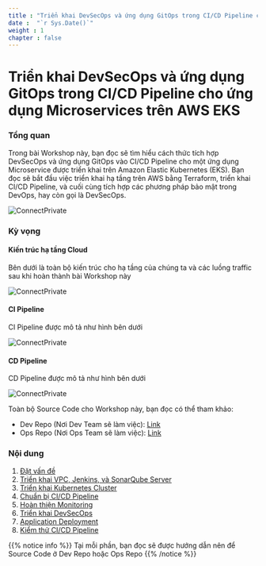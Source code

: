 ```yaml
---
title : "Triển khai DevSecOps và ứng dụng GitOps trong CI/CD Pipeline cho ứng dụng Microservices trên AWS EKS"
date :  "`r Sys.Date()`" 
weight : 1 
chapter : false
---
```

# Triển khai DevSecOps và ứng dụng GitOps trong CI/CD Pipeline cho ứng dụng Microservices trên AWS EKS


### Tổng quan

Trong bài Workshop này, bạn đọc sẽ tìm hiểu cách thức tích hợp DevSecOps và ứng dụng GitOps vào CI/CD Pipeline cho một ứng dụng Microservice được triển khai trên Amazon Elastic Kubernetes (EKS). Bạn đọc sẽ bắt đầu việc triển khai hạ tầng trên AWS bằng Terraform, triển khai CI/CD Pipeline, và cuối cùng tích hợp các phương pháp bảo mật trong DevOps, hay còn gọi là DevSecOps.

<!-- ![ConnectPrivate](/images/graph.mov)  -->
![ConnectPrivate](/FCJ2024-Workshop2/images/Workshop2.gif)

### Kỳ vọng

#### Kiến trúc hạ tầng Cloud
Bên dưới là toàn bộ kiến trúc cho hạ tầng của chúng ta và các luồng traffic sau khi hoàn thành bài Workshop này

![ConnectPrivate](/FCJ2024-Workshop2/images/Archi.gif)


#### CI Pipeline
CI Pipeline được mô tả như hình bên dưới

![ConnectPrivate](/FCJ2024-Workshop2/images/CI_Pipeline.gif)


#### CD Pipeline
CD Pipeline được mô tả như hình bên dưới

![ConnectPrivate](/FCJ2024-Workshop2/images/CD_Pipeline.gif)


Toàn bộ Source Code cho Workshop này, bạn đọc có thể tham khảo:

+ Dev Repo (Nơi Dev Team sẽ làm việc): [Link](https://github.com/heyyytamvo/FCJ2024-WS2-DevRepo)
+ Ops Repo (Nơi Ops Team sẽ làm việc): [Link](https://github.com/heyyytamvo/FCJ2024-WS2-OpsRepo)

### Nội dung

 1. [Đặt vấn đề](1-Introduce)
 2. [Triển khai VPC, Jenkins, và SonarQube Server](2-vpc-ec2/)
 3. [Triển khai Kubernetes Cluster](3-EKS/)
 4. [Chuẩn bị CI/CD Pipeline](4-cicd/)
 5. [Hoàn thiện Monitoring](5-finish-monitoring/)
 6. [Triển khai DevSecOps](6-devsecops/)
 7. [Application Deployment](7-argocd-autodeploy/)
 8. [Kiểm thử CI/CD Pipeline](8-cicd-test/)

{{% notice info %}}
Tại mỗi phần, bạn đọc sẽ được hướng dẫn nên để Source Code ở Dev Repo hoặc Ops Repo
{{% /notice %}}